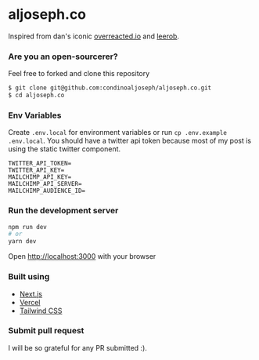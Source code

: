 # aljoseph.co

Inspired from dan's iconic [overreacted.io](https://overreacted.io/) and [leerob](https://leerob.io/).

### Are you an open-sourcerer?

Feel free to forked and clone this repository

```bash
$ git clone git@github.com:condinoaljoseph/aljoseph.co.git
$ cd aljoseph.co
```

### Env Variables
Create `.env.local` for environment variables or run `cp .env.example .env.local`. You should have a twitter api token because most of my post is using the static twitter component.

```env
TWITTER_API_TOKEN=
TWITTER_API_KEY=
MAILCHIMP_API_KEY=
MAILCHIMP_API_SERVER=
MAILCHIMP_AUDIENCE_ID=
```

### Run the development server

```bash
npm run dev
# or
yarn dev
```

Open [http://localhost:3000](http://localhost:3000) with your browser

### Built using

- [Next.js](https://nextjs.org/)
- [Vercel](https://vercel.com)
- [Tailwind CSS](https://tailwindcss.com/)

### Submit pull request

I will be so grateful for any PR submitted :).
